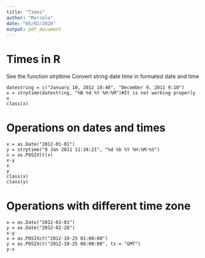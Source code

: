 ```yaml
---
title: "Times"
author: "Marcelo"
date: "05/02/2020"
output: pdf_document
---
```


# Times in R

See the function strptime
Convert string date time in formated date and time

```{r}
datestring = c("January 10, 2012 10:40", "December 9, 2011 9:10")
x = strptime(datestring, "%B %d %Y %H:%M")#It is not working properly
x
class(x)
```

# Operations on dates and times

```{r}
x = as.Date("2012-01-01")
y = strptime("9 Jan 2011 11:34:21", "%d %b %Y %H:%M:%S")
x = as.POSIXlt(x)
x-y
x
y
class(x)
class(y)
```

# Operations with different time zone
```{r}
x = as.Date("2012-03-01")
y = as.Date("2012-02-28")
x-y
x = as.POSIXct("2012-10-25 01:00:00")
y = as.POSIXct("2012-10-25 06:00:00", tz = "GMT")
y-x

```

